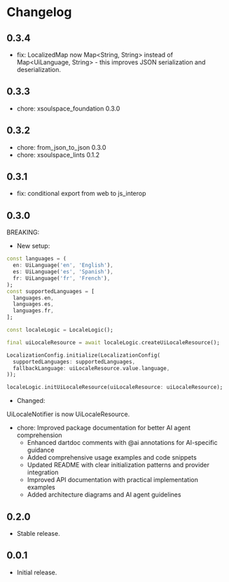 # Changelog

## 0.3.4

- fix: LocalizedMap now Map<String, String> instead of Map<UiLanguage, String> - this improves JSON serialization and deserialization.

## 0.3.3

- chore: xsoulspace_foundation 0.3.0

## 0.3.2

- chore: from_json_to_json 0.3.0
- chore: xsoulspace_lints 0.1.2

## 0.3.1

- fix: conditional export from web to js_interop

## 0.3.0

BREAKING:

- New setup:

```dart
const languages = (
  en: UiLanguage('en', 'English'),
  es: UiLanguage('es', 'Spanish'),
  fr: UiLanguage('fr', 'French'),
);
const supportedLanguages = [
  languages.en,
  languages.es,
  languages.fr,
];

const localeLogic = LocaleLogic();

final uiLocaleResource = await localeLogic.createUiLocaleResource();

LocalizationConfig.initialize(LocalizationConfig(
  supportedLanguages: supportedLanguages,
  fallbackLanguage: uiLocaleResource.value.language,
));

localeLogic.initUiLocaleResource(uiLocaleResource: uiLocaleResource);
```

- Changed:

UiLocaleNotifier is now UiLocaleResource.

- chore: Improved package documentation for better AI agent comprehension
  - Enhanced dartdoc comments with @ai annotations for AI-specific guidance
  - Added comprehensive usage examples and code snippets
  - Updated README with clear initialization patterns and provider integration
  - Improved API documentation with practical implementation examples
  - Added architecture diagrams and AI agent guidelines

## 0.2.0

- Stable release.

## 0.0.1

- Initial release.
